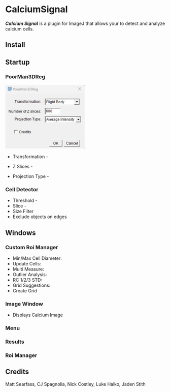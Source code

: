 # CalciumSignal
***Calcium Signal*** is a plugin for ImageJ that allows your to detect and analyze calcium cells.

## Install

## Startup
### PoorMan3DReg
<img src="https://github.com/jstith09/calcium/blob/main/poorman.jpg" width="250" height="200">

  - Transformation -
 
  - Z Slices -

  - Projection Type -
 
### Cell Detector
  - Threshold -
  - Slice -
  - Size Filter
  - Exclude objects on edges

## Windows
### Custom Roi Manager
  - Min/Max Cell Diameter:
  - Update Cells:
  - Multi Measure:
  - Outlier Analysis:
  - RC 1/2/3 STD:
  - Grid Suggestions:
  - Create Grid

### Image Window
  - Displays Calcium Image
### Menu
### Results
### Roi Manager

## Credits

Matt Searfass, CJ Spagnolia, Nick Costley, Luke Halko, Jaden Stith

